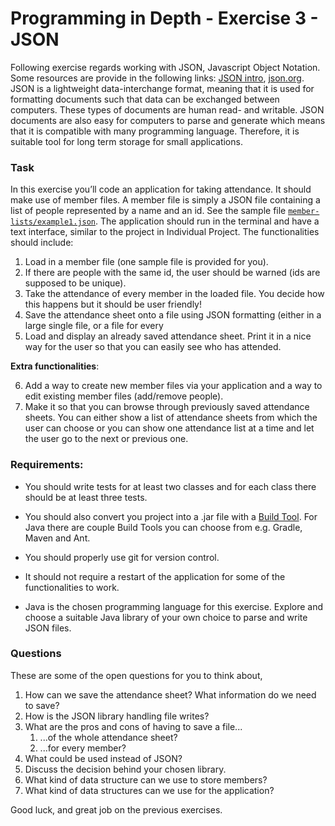 # Programming in Depth - Exercise 3 - JSON

Following exercise regards working with JSON, Javascript Object Notation. Some resources are provide in the 
following links: [JSON intro](https://www.w3schools.com/js/js_json_intro.asp), [json.org](https://json.org). JSON is a lightweight 
data-interchange format, meaning that it is used for formatting documents such that data can be exchanged between 
computers. These types of documents are human read- and writable. JSON documents are also easy for computers to parse 
and generate which means that it is compatible with many programming language. Therefore, it is suitable tool for long 
term storage for small applications. 

### Task
In this exercise you’ll code an application for taking attendance. It should make
use of member files. A member file is simply a JSON file containing a list of people represented by a name and an id. See
the sample file [`member-lists/example1.json`](member-lists/example1.json). The application 
should run in the terminal and have a text interface, similar to the project in Individual Project. The functionalities 
should include:

1. Load in a member file (one sample file is provided for you).
2. If there are people with the same id, the user should be warned (ids are supposed to be unique).
3. Take the attendance of every member in the loaded file. You decide how this happens but it should be user friendly!
4. Save the attendance sheet onto a file using JSON formatting (either in a large single file, or a file for every
5. Load and display an already saved attendance sheet. Print it in a nice way for the user so that you can easily
see who has attended.

**Extra functionalities**:

6. Add a way to create new member files via your application and a way to edit existing member files (add/remove people).
5. Make it so that you can browse through previously saved attendance sheets. You can either show a list of attendance
sheets from which the user can choose or you can show one attendance list at a time and let the user go to the next or
previous one.

### Requirements:
- You should write tests for at least two classes and for each class there should be at least three tests. 

- You should also convert you project into a .jar file with 
a [Build Tool](https://stackoverflow.com/questions/7249871/what-is-a-build-tool). For Java there are couple Build Tools 
you can choose from e.g. Gradle, Maven and Ant.

- You should properly use git for version control.

- It should not require a restart of the application for some of the functionalities to work.

- Java is the chosen programming language for this exercise. Explore and choose a suitable Java library of 
your own choice to parse and write JSON files.

### Questions

These are some of the open questions for you to think about,
1. How can we save the attendance sheet? What information do we need to save?
1. How is the JSON library handling file writes?
1. What are the pros and cons of having to save a file...
   1. ...of the whole attendance sheet?
   1. ...for every member?
1. What could be used instead of JSON?
1. Discuss the decision behind your chosen library.
1. What kind of data structure can we use to store members?
1. What kind of data structures can we use for the application?

Good luck, and great job on the previous exercises.
